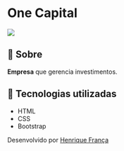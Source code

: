 # One Capital

![](https://github.com/euhenriquefranca/one-capital/blob/master/gif.gif)

## :bookmark: Sobre
**Empresa** que gerencia investimentos.

## :rocket: Tecnologias utilizadas
- HTML
- CSS
- Bootstrap

Desenvolvido por [Henrique França](https://www.linkedin.com/in/euhenquefranca/)

